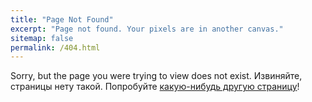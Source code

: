 ```yaml
---
title: "Page Not Found"
excerpt: "Page not found. Your pixels are in another canvas."
sitemap: false
permalink: /404.html
---
```


Sorry, but the page you were trying to view does not exist.
Извиняйте, страницы нету такой. Попробуйте [какую-нибудь другую страницу](https://georgy-july.github.io/)!
